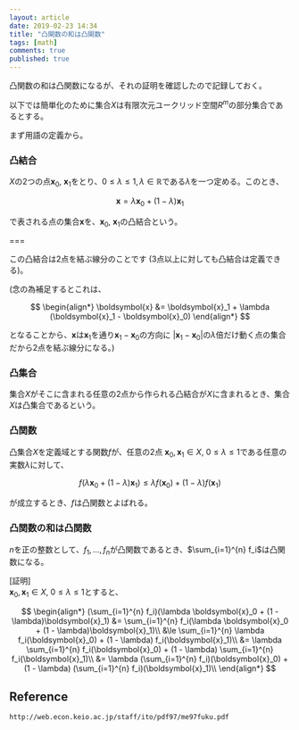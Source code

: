 ```yaml
---
layout: article
date: 2019-02-23 14:34
title: "凸関数の和は凸関数"
tags: [math]
comments: true
published: true
---
```


凸関数の和は凸関数になるが、それの証明を確認したので記録しておく。

以下では簡単化のために集合$X$は有限次元ユークリッド空間$R^m$の部分集合であるとする。

まず用語の定義から。

### 凸結合


$X$の2つの点$\boldsymbol{x}_0$, $\boldsymbol{x}_1$をとり、$0 \le \lambda \le 1, \lambda \in \mathbb{R}$である$\lambda$を一つ定める。このとき、

$$
\boldsymbol{x} = \lambda \boldsymbol{x}_0 + (1 - \lambda) \boldsymbol{x}_1
$$

で表される点の集合$\boldsymbol{x}$を、$\boldsymbol{x}_0$, $\boldsymbol{x}_1$の凸結合という。

===

この凸結合は2点を結ぶ線分のことです (3点以上に対しても凸結合は定義できる)。

(念の為補足するとこれは、

$$
\begin{align*}
\boldsymbol{x} &= \boldsymbol{x}_1 + \lambda (\boldsymbol{x}_1 - \boldsymbol{x}_0)
\end{align*}
$$

となることから、$\boldsymbol{x}$は$\boldsymbol{x}_1$を通り$\boldsymbol{x}_1 - \boldsymbol{x}_0$の方向に
$|\boldsymbol{x}_1 - \boldsymbol{x}_0|$の$\lambda$倍だけ動く点の集合だから2点を結ぶ線分になる。)


### 凸集合

集合$X$がそこに含まれる任意の2点から作られる凸結合が$X$に含まれるとき、集合$X$は凸集合であるという。


### 凸関数

凸集合$X$を定義域とする関数$f$が、任意の2点 $\boldsymbol{x}_0, \boldsymbol{x}_1 \in X$, $0 \le \lambda \le 1$である任意の実数$\lambda$に対して、

$$
f(\lambda \boldsymbol{x}_0 + (1 - \lambda)\boldsymbol{x}_1) \le \lambda f(\boldsymbol{x}_0) + (1 - \lambda) f(\boldsymbol{x}_1)
$$

が成立するとき、$f$は凸関数とよばれる。


### 凸関数の和は凸関数

$n$を正の整数として、$f_1, \dots, f_n$が凸関数であるとき、$\sum_{i=1}^{n} f_i$は凸関数になる。

[証明]  
$\boldsymbol{x}_0, \boldsymbol{x}_1 \in X$, $0 \le \lambda \le 1$とすると、

$$
\begin{align*}
(\sum_{i=1}^{n} f_i)(\lambda \boldsymbol{x}_0 + (1 - \lambda)\boldsymbol{x}_1) &= \sum_{i=1}^{n} f_i(\lambda \boldsymbol{x}_0 + (1 - \lambda)\boldsymbol{x}_1)\\
&\le \sum_{i=1}^{n} \lambda f_i(\boldsymbol{x}_0) + (1 - \lambda) f_i(\boldsymbol{x}_1)\\
&= \lambda \sum_{i=1}^{n} f_i(\boldsymbol{x}_0) + (1 - \lambda) \sum_{i=1}^{n} f_i(\boldsymbol{x}_1)\\
&= \lambda (\sum_{i=1}^{n} f_i)(\boldsymbol{x}_0) + (1 - \lambda) (\sum_{i=1}^{n} f_i)(\boldsymbol{x}_1)\\
\end{align*}
$$


## Reference

`http://web.econ.keio.ac.jp/staff/ito/pdf97/me97fuku.pdf`

